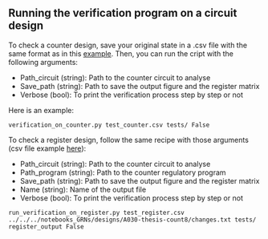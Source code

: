 ## Running the verification program on a circuit design

To check a counter design, save your original state in a .csv file with the same format as in this [example](https://github.com/churchlab/CAD_bio/blob/master/src/python/circuit_design/examples/test_counter.csv). Then, you can run the cript with the following arguments: 
- Path_circuit (string): Path to the counter circuit to analyse 
- Save_path (string): Path to save the output figure and the register matrix  
- Verbose (bool): To print the verification process step by step or not  

Here is an example:  
```
verification_on_counter.py test_counter.csv tests/ False
```

To check a register design, follow the same recipe with those arguments (csv file example [here](https://github.com/churchlab/CAD_bio/blob/master/src/python/circuit_design/examples/test_register.csv)):   
- Path_circuit (string): Path to the counter circuit to analyse 
- Path_program (string): Path to the counter regulatory program  
- Save_path (string): Path to save the output figure and the register matrix  
- Name (string): Name of the output file
- Verbose (bool): To print the verification process step by step or not

```
run_verification_on_register.py test_register.csv ../../../notebooks_GRNs/designs/A030-thesis-count8/changes.txt tests/ register_output False

```
